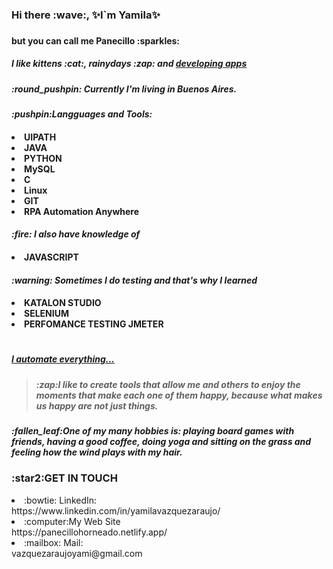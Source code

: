 
<!--
**PanecilloHorneado/PanecilloHorneado** is a ✨ _special_ ✨ repository because its `README.md` (this file) appears on your GitHub profile.

Here are some ideas to get you started:

- 🔭 I’m currently working on ...
- 🌱 I’m currently learning ...
- 👯 I’m looking to collaborate on ...
- 🤔 I’m looking for help with ...
- 💬 Ask me about ...
- 📫 How to reach me: ...
- 😄 Pronouns: ...
- ⚡ Fun fact: ...
-->
<h3>Hi there :wave:, ✨I`m Yamila✨<h3>
<h4> but you can call me Panecillo :sparkles: <h4>
<h5> I like kittens :cat:, rainydays :zap: and <u>developing apps</u>
<h5>:round_pushpin: Currently I'm living in Buenos Aires.<h5>
<h4><i>:pushpin:Langguages and Tools:</i><h4>
<li>UIPATH</li> 
<li> JAVA</li>
<li>PYTHON </li>
<li>MySQL</li>
<li>C</li>
<li>Linux</li>
<li>GIT</li>
<li>RPA Automation Anywhere</li>
<h4><i>:fire: I also have knowledge of</i><h4>
<li>JAVASCRIPT</li>



<h4><i>:warning: Sometimes I do testing and that's why I learned </i> <h4>
<li>KATALON STUDIO</li>
<li>SELENIUM</li>
<li>PERFOMANCE TESTING JMETER</li>

#
<h5><u>I automate everything... </u><h5>

<blockquote>:zap:I like to create tools that allow me and others to enjoy the moments that make each one of them happy, because what makes us happy are not just things.</blockquote>

<h5>:fallen_leaf:One of my many hobbies is: playing board games with friends, having a good coffee, doing yoga and sitting on the grass and feeling how the wind plays with my hair.</h5>

<h3>:star2:GET IN TOUCH </h3>
<li>:bowtie: LinkedIn:</li><a>https://www.linkedin.com/in/yamilavazquezaraujo/</a>
<li>:computer:My Web Site</li><a>https://panecillohorneado.netlify.app/</a>
<li>:mailbox: Mail:</li>vazquezaraujoyami@gmail.com
